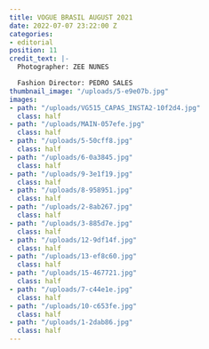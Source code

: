 ```yaml
---
title: VOGUE BRASIL AUGUST 2021
date: 2022-07-07 23:22:00 Z
categories:
- editorial
position: 11
credit_text: |-
  Photographer: ZEE NUNES

  Fashion Director: PEDRO SALES
thumbnail_image: "/uploads/5-e9e07b.jpg"
images:
- path: "/uploads/VG515_CAPAS_INSTA2-10f2d4.jpg"
  class: half
- path: "/uploads/MAIN-057efe.jpg"
  class: half
- path: "/uploads/5-50cff8.jpg"
  class: half
- path: "/uploads/6-0a3845.jpg"
  class: half
- path: "/uploads/9-3e1f19.jpg"
  class: half
- path: "/uploads/8-958951.jpg"
  class: half
- path: "/uploads/2-8ab267.jpg"
  class: half
- path: "/uploads/3-885d7e.jpg"
  class: half
- path: "/uploads/12-9df14f.jpg"
  class: half
- path: "/uploads/13-ef8c60.jpg"
  class: half
- path: "/uploads/15-467721.jpg"
  class: half
- path: "/uploads/7-c44e1e.jpg"
  class: half
- path: "/uploads/10-c653fe.jpg"
  class: half
- path: "/uploads/1-2dab86.jpg"
  class: half
---
```



